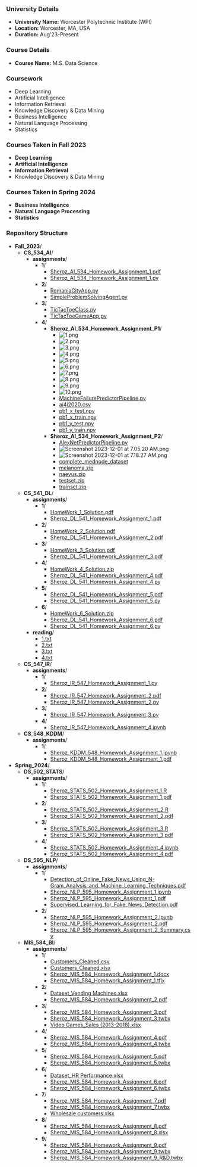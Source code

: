 ### University Details
- **University Name:** Worcester Polytechnic Institute (WPI)
- **Location:** Worcester, MA, USA
- **Duration:** Aug’23-Present

### Course Details
- **Course Name:** M.S. Data Science

### Coursework
- Deep Learning
- Artificial Intelligence
- Information Retrieval
- Knowledge Discovery & Data Mining
- Business Intelligence
- Natural Language Processing
- Statistics

### Courses Taken in Fall 2023
- **Deep Learning**
- **Artificial Intelligence**
- **Information Retrieval**
- Knowledge Discovery & Data Mining

### Courses Taken in Spring 2024
- **Business Intelligence**
- **Natural Language Processing**
- **Statistics**

### Repository Structure
- **Fall_2023**/
  - **CS_534_AI**/
    - **assignments**/
      - **1**/
        - [Sheroz_AI_534_Homework_Assignment_1.pdf](Fall_2023/CS_534_AI/assignments/1/Sheroz_AI_534_Homework_Assignment_1.pdf)
        - [Sheroz_AI_534_Homework_Assignment_1.py](Fall_2023/CS_534_AI/assignments/1/Sheroz_AI_534_Homework_Assignment_1.py)
      - **2**/
        - [RomaniaCityApp.py](Fall_2023/CS_534_AI/assignments/2/RomaniaCityApp.py)
        - [SimpleProblemSolvingAgent.py](Fall_2023/CS_534_AI/assignments/2/SimpleProblemSolvingAgent.py)
      - **3**/
        - [TicTacToeClass.py](Fall_2023/CS_534_AI/assignments/3/TicTacToeClass.py)
        - [TicTacToeGameApp.py](Fall_2023/CS_534_AI/assignments/3/TicTacToeGameApp.py)
      - **4**/
        - **Sheroz_AI_534_Homework_Assignment_P1**/
          - ![1.png](Fall_2023/CS_534_AI/assignments/4/Sheroz_AI_534_Homework_Assignment_P1/1.png)
          - ![2.png](Fall_2023/CS_534_AI/assignments/4/Sheroz_AI_534_Homework_Assignment_P1/2.png)
          - ![3.png](Fall_2023/CS_534_AI/assignments/4/Sheroz_AI_534_Homework_Assignment_P1/3.png)
          - ![4.png](Fall_2023/CS_534_AI/assignments/4/Sheroz_AI_534_Homework_Assignment_P1/4.png)
          - ![5.png](Fall_2023/CS_534_AI/assignments/4/Sheroz_AI_534_Homework_Assignment_P1/5.png)
          - ![6.png](Fall_2023/CS_534_AI/assignments/4/Sheroz_AI_534_Homework_Assignment_P1/6.png)
          - ![7.png](Fall_2023/CS_534_AI/assignments/4/Sheroz_AI_534_Homework_Assignment_P1/7.png)
          - ![8.png](Fall_2023/CS_534_AI/assignments/4/Sheroz_AI_534_Homework_Assignment_P1/8.png)
          - ![9.png](Fall_2023/CS_534_AI/assignments/4/Sheroz_AI_534_Homework_Assignment_P1/9.png)
          - ![10.png](Fall_2023/CS_534_AI/assignments/4/Sheroz_AI_534_Homework_Assignment_P1/10.png)
          - [MachineFailurePredictorPipeline.py](Fall_2023/CS_534_AI/assignments/4/Sheroz_AI_534_Homework_Assignment_P1/MachineFailurePredictorPipeline.py)
          - [ai4i2020.csv](Fall_2023/CS_534_AI/assignments/4/Sheroz_AI_534_Homework_Assignment_P1/ai4i2020.csv)
          - [pb1_x_test.npy](Fall_2023/CS_534_AI/assignments/4/Sheroz_AI_534_Homework_Assignment_P1/pb1_x_test.npy)
          - [pb1_x_train.npy](Fall_2023/CS_534_AI/assignments/4/Sheroz_AI_534_Homework_Assignment_P1/pb1_x_train.npy)
          - [pb1_y_test.npy](Fall_2023/CS_534_AI/assignments/4/Sheroz_AI_534_Homework_Assignment_P1/pb1_y_test.npy)
          - [pb1_y_train.npy](Fall_2023/CS_534_AI/assignments/4/Sheroz_AI_534_Homework_Assignment_P1/pb1_y_train.npy)
        - **Sheroz_AI_534_Homework_Assignment_P2**/
          - [AlexNetPredictorPipeline.py](Fall_2023/CS_534_AI/assignments/4/Sheroz_AI_534_Homework_Assignment_P2/AlexNetPredictorPipeline.py)
          - ![Screenshot 2023-12-01 at 7.05.20 AM.png](Fall_2023/CS_534_AI/assignments/4/Sheroz_AI_534_Homework_Assignment_P2/Screenshot%202023-12-01%20at%207.05.20%20AM.png)
          - ![Screenshot 2023-12-01 at 7.18.27 AM.png](Fall_2023/CS_534_AI/assignments/4/Sheroz_AI_534_Homework_Assignment_P2/Screenshot%202023-12-01%20at%207.18.27%20AM.png)
          - [complete_mednode_dataset](Fall_2023/CS_534_AI/assignments/4/Sheroz_AI_534_Homework_Assignment_P2/complete_mednode_dataset)
          - [melanoma.zip](Fall_2023/CS_534_AI/assignments/4/Sheroz_AI_534_Homework_Assignment_P2/melanoma.zip)
          - [naevus.zip](Fall_2023/CS_534_AI/assignments/4/Sheroz_AI_534_Homework_Assignment_P2/naevus.zip)
          - [testset.zip](Fall_2023/CS_534_AI/assignments/4/Sheroz_AI_534_Homework_Assignment_P2/testset.zip)
          - [trainset.zip](Fall_2023/CS_534_AI/assignments/4/Sheroz_AI_534_Homework_Assignment_P2/trainset.zip)
  - **CS_541_DL**/
    - **assignments**/
      - **1**/
        - [HomeWork_1_Solution.pdf](Fall_2023/CS_541_DL/assignments/1/HomeWork_1_Solution.pdf)
        - [Sheroz_DL_541_Homework_Assignment_1.pdf](Fall_2023/CS_541_DL/assignments/1/Sheroz_DL_541_Homework_Assignment_1.pdf)
      - **2**/
        - [HomeWork_2_Solution.pdf](Fall_2023/CS_541_DL/assignments/2/HomeWork_2_Solution.pdf)
        - [Sheroz_DL_541_Homework_Assignment_2.pdf](Fall_2023/CS_541_DL/assignments/2/Sheroz_DL_541_Homework_Assignment_2.pdf)
      - **3**/
        - [HomeWork_3_Solution.pdf](Fall_2023/CS_541_DL/assignments/3/HomeWork_3_Solution.pdf)
        - [Sheroz_DL_541_Homework_Assignment_3.pdf](Fall_2023/CS_541_DL/assignments/3/Sheroz_DL_541_Homework_Assignment_3.pdf)
      - **4**/
        - [HomeWork_4_Solution.zip](Fall_2023/CS_541_DL/assignments/4/HomeWork_4_Solution.zip)
        - [Sheroz_DL_541_Homework_Assignment_4.pdf](Fall_2023/CS_541_DL/assignments/4/Sheroz_DL_541_Homework_Assignment_4.pdf)
        - [Sheroz_DL_541_Homework_Assignment_4.py](Fall_2023/CS_541_DL/assignments/4/Sheroz_DL_541_Homework_Assignment_4.py)
      - **5**/
        - [Sheroz_DL_541_Homework_Assignment_5.pdf](Fall_2023/CS_541_DL/assignments/5/Sheroz_DL_541_Homework_Assignment_5.pdf)
        - [Sheroz_DL_541_Homework_Assignment_5.py](Fall_2023/CS_541_DL/assignments/5/Sheroz_DL_541_Homework_Assignment_5.py)
      - **6**/
        - [HomeWork_6_Solution.zip](Fall_2023/CS_541_DL/assignments/6/HomeWork_6_Solution.zip)
        - [Sheroz_DL_541_Homework_Assignment_6.pdf](Fall_2023/CS_541_DL/assignments/6/Sheroz_DL_541_Homework_Assignment_6.pdf)
        - [Sheroz_DL_541_Homework_Assignment_6.py](Fall_2023/CS_541_DL/assignments/6/Sheroz_DL_541_Homework_Assignment_6.py)
    - **reading**/
      - [1.txt](Fall_2023/CS_541_DL/reading/1.txt)
      - [2.txt](Fall_2023/CS_541_DL/reading/2.txt)
      - [3.txt](Fall_2023/CS_541_DL/reading/3.txt)
      - [4.txt](Fall_2023/CS_541_DL/reading/4.txt)
  - **CS_547_IR**/
    - **assignments**/
      - **1**/
        - [Sheroz_IR_547_Homework_Assignment_1.py](Fall_2023/CS_547_IR/assignments/1/Sheroz_IR_547_Homework_Assignment_1.py)
      - **2**/
        - [Sheroz_IR_547_Homework_Assignment_2.pdf](Fall_2023/CS_547_IR/assignments/2/Sheroz_IR_547_Homework_Assignment_2.pdf)
        - [Sheroz_IR_547_Homework_Assignment_2.py](Fall_2023/CS_547_IR/assignments/2/Sheroz_IR_547_Homework_Assignment_2.py)
      - **3**/
        - [Sheroz_IR_547_Homework_Assignment_3.py](Fall_2023/CS_547_IR/assignments/3/Sheroz_IR_547_Homework_Assignment_3.py)
      - **4**/
        - [Sheroz_IR_547_Homework_Assignment_4.ipynb](Fall_2023/CS_547_IR/assignments/4/Sheroz_IR_547_Homework_Assignment_4.ipynb)
  - **CS_548_KDDM**/
    - **assignments**/
      - **1**/
        - [Sheroz_KDDM_548_Homework_Assignment_1.ipynb](Fall_2023/CS_548_KDDM/assignments/1/Sheroz_KDDM_548_Homework_Assignment_1.ipynb)
        - [Sheroz_KDDM_548_Homework_Assignment_1.pdf](Fall_2023/CS_548_KDDM/assignments/1/Sheroz_KDDM_548_Homework_Assignment_1.pdf)
- **Spring_2024**/
  - **DS_502_STATS**/
    - **assignments**/
      - **1**/
        - [Sheroz_STATS_502_Homework_Assignment_1.R](Spring_2024/DS_502_STATS/assignments/1/Sheroz_STATS_502_Homework_Assignment_1.R)
        - [Sheroz_STATS_502_Homework_Assignment_1.pdf](Spring_2024/DS_502_STATS/assignments/1/Sheroz_STATS_502_Homework_Assignment_1.pdf)
      - **2**/
        - [Sheroz_STATS_502_Homework_Assignment_2.R](Spring_2024/DS_502_STATS/assignments/2/Sheroz_STATS_502_Homework_Assignment_2.R)
        - [Sheroz_STATS_502_Homework_Assignment_2.pdf](Spring_2024/DS_502_STATS/assignments/2/Sheroz_STATS_502_Homework_Assignment_2.pdf)
      - **3**/
        - [Sheroz_STATS_502_Homework_Assignment_3.R](Spring_2024/DS_502_STATS/assignments/3/Sheroz_STATS_502_Homework_Assignment_3.R)
        - [Sheroz_STATS_502_Homework_Assignment_3.pdf](Spring_2024/DS_502_STATS/assignments/3/Sheroz_STATS_502_Homework_Assignment_3.pdf)
      - **4**/
        - [Sheroz_STATS_502_Homework_Assignment_4.ipynb](Spring_2024/DS_502_STATS/assignments/4/Sheroz_STATS_502_Homework_Assignment_4.ipynb)
        - [Sheroz_STATS_502_Homework_Assignment_4.pdf](Spring_2024/DS_502_STATS/assignments/4/Sheroz_STATS_502_Homework_Assignment_4.pdf)
  - **DS_595_NLP**/
    - **assignments**/
      - **1**/
        - [Detection_of_Online_Fake_News_Using_N-Gram_Analysis_and_Machine_Learning_Techniques.pdf](Spring_2024/DS_595_NLP/assignments/1/Detection_of_Online_Fake_News_Using_N-Gram_Analysis_and_Machine_Learning_Techniques.pdf)
        - [Sheroz_NLP_595_Homework_Assignment_1.ipynb](Spring_2024/DS_595_NLP/assignments/1/Sheroz_NLP_595_Homework_Assignment_1.ipynb)
        - [Sheroz_NLP_595_Homework_Assignment_1.pdf](Spring_2024/DS_595_NLP/assignments/1/Sheroz_NLP_595_Homework_Assignment_1.pdf)
        - [Supervised_Learning_for_Fake_News_Detection.pdf](Spring_2024/DS_595_NLP/assignments/1/Supervised_Learning_for_Fake_News_Detection.pdf)
      - **2**/
        - [Sheroz_NLP_595_Homework_Assignment_2.ipynb](Spring_2024/DS_595_NLP/assignments/2/Sheroz_NLP_595_Homework_Assignment_2.ipynb)
        - [Sheroz_NLP_595_Homework_Assignment_2.pdf](Spring_2024/DS_595_NLP/assignments/2/Sheroz_NLP_595_Homework_Assignment_2.pdf)
        - [Sheroz_NLP_595_Homework_Assignment_2_Summary.csv](Spring_2024/DS_595_NLP/assignments/2/Sheroz_NLP_595_Homework_Assignment_2_Summary.csv)
  - **MIS_584_BI**/
    - **assignments**/
      - **1**/
        - [Customers_Cleaned.csv](Spring_2024/MIS_584_BI/assignments/1/Customers_Cleaned.csv)
        - [Customers_Cleaned.xlsx](Spring_2024/MIS_584_BI/assignments/1/Customers_Cleaned.xlsx)
        - [Sheroz_MIS_584_Homework_Assignment_1.docx](Spring_2024/MIS_584_BI/assignments/1/Sheroz_MIS_584_Homework_Assignment_1.docx)
        - [Sheroz_MIS_584_Homework_Assignment_1.tflx](Spring_2024/MIS_584_BI/assignments/1/Sheroz_MIS_584_Homework_Assignment_1.tflx)
      - **2**/
        - [Dataset_Vending Machines.xlsx](Spring_2024/MIS_584_BI/assignments/2/Dataset_Vending%20Machines.xlsx)
        - [Sheroz_MIS_584_Homework_Assignment_2.pdf](Spring_2024/MIS_584_BI/assignments/2/Sheroz_MIS_584_Homework_Assignment_2.pdf)
      - **3**/
        - [Sheroz_MIS_584_Homework_Assignment_3.pdf](Spring_2024/MIS_584_BI/assignments/3/Sheroz_MIS_584_Homework_Assignment_3.pdf)
        - [Sheroz_MIS_584_Homework_Assignment_3.twbx](Spring_2024/MIS_584_BI/assignments/3/Sheroz_MIS_584_Homework_Assignment_3.twbx)
        - [Video Games_Sales (2013-2018).xlsx](Spring_2024/MIS_584_BI/assignments/3/Video%20Games_Sales%20(2013-2018).xlsx)
      - **4**/
        - [Sheroz_MIS_584_Homework_Assignment_4.pdf](Spring_2024/MIS_584_BI/assignments/4/Sheroz_MIS_584_Homework_Assignment_4.pdf)
        - [Sheroz_MIS_584_Homework_Assignment_4.twbx](Spring_2024/MIS_584_BI/assignments/4/Sheroz_MIS_584_Homework_Assignment_4.twbx)
      - **5**/
        - [Sheroz_MIS_584_Homework_Assignment_5.pdf](Spring_2024/MIS_584_BI/assignments/5/Sheroz_MIS_584_Homework_Assignment_5.pdf)
        - [Sheroz_MIS_584_Homework_Assignment_5.twbx](Spring_2024/MIS_584_BI/assignments/5/Sheroz_MIS_584_Homework_Assignment_5.twbx)
      - **6**/
        - [Dataset_HR Performance.xlsx](Spring_2024/MIS_584_BI/assignments/6/Dataset_HR%20Performance.xlsx)
        - [Sheroz_MIS_584_Homework_Assignment_6.pdf](Spring_2024/MIS_584_BI/assignments/6/Sheroz_MIS_584_Homework_Assignment_6.pdf)
        - [Sheroz_MIS_584_Homework_Assignment_6.twbx](Spring_2024/MIS_584_BI/assignments/6/Sheroz_MIS_584_Homework_Assignment_6.twbx)
      - **7**/
        - [Sheroz_MIS_584_Homework_Assignment_7.pdf](Spring_2024/MIS_584_BI/assignments/7/Sheroz_MIS_584_Homework_Assignment_7.pdf)
        - [Sheroz_MIS_584_Homework_Assignment_7.twbx](Spring_2024/MIS_584_BI/assignments/7/Sheroz_MIS_584_Homework_Assignment_7.twbx)
        - [Wholesale customers.xlsx](Spring_2024/MIS_584_BI/assignments/7/Wholesale%20customers.xlsx)
      - **8**/
        - [Sheroz_MIS_584_Homework_Assignment_8.pdf](Spring_2024/MIS_584_BI/assignments/8/Sheroz_MIS_584_Homework_Assignment_8.pdf)
        - [Sheroz_MIS_584_Homework_Assignment_8.xlsx](Spring_2024/MIS_584_BI/assignments/8/Sheroz_MIS_584_Homework_Assignment_8.xlsx)
      - **9**/
        - [Sheroz_MIS_584_Homework_Assignment_9.pdf](Spring_2024/MIS_584_BI/assignments/9/Sheroz_MIS_584_Homework_Assignment_9.pdf)
        - [Sheroz_MIS_584_Homework_Assignment_9.twbx](Spring_2024/MIS_584_BI/assignments/9/Sheroz_MIS_584_Homework_Assignment_9.twbx)
        - [Sheroz_MIS_584_Homework_Assignment_9_R&D.twbx](Spring_2024/MIS_584_BI/assignments/9/Sheroz_MIS_584_Homework_Assignment_9_R&D.twbx)
